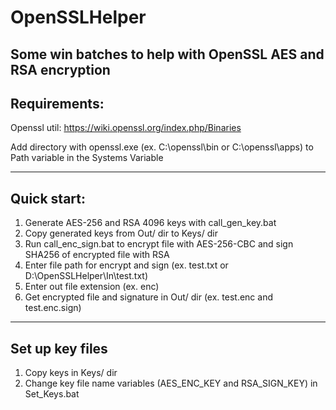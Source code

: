 # OpenSSLHelper
Some win batches to help with OpenSSL AES and RSA encryption
------------------------------------------------------------------
Requirements:
------------------------------------------------------------------
Openssl util: https://wiki.openssl.org/index.php/Binaries

Add directory with openssl.exe (ex. C:\openssl\bin or C:\openssl\apps) to Path variable in the Systems Variable

------------------------------------------------------------------
Quick start:
------------------------------------------------------------------
1. Generate AES-256 and RSA 4096 keys with call_gen_key.bat
2. Copy generated keys from Out/ dir to Keys/ dir
3. Run call_enc_sign.bat to encrypt file with AES-256-CBC and sign SHA256 of encrypted file with RSA 
4. Enter file path for encrypt and sign (ex. test.txt or D:\OpenSSLHelper\In\test.txt)
5. Enter out file extension (ex. enc)
6. Get encrypted file and signature in Out/ dir (ex. test.enc and test.enc.sign)
------------------------------------------------------------------
Set up key files
------------------------------------------------------------------
1. Copy keys in Keys/ dir
2. Change key file name variables (AES_ENC_KEY and RSA_SIGN_KEY) in Set_Keys.bat
